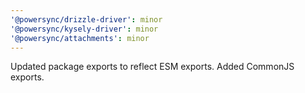 ```yaml
---
'@powersync/drizzle-driver': minor
'@powersync/kysely-driver': minor
'@powersync/attachments': minor
---
```


Updated package exports to reflect ESM exports. Added CommonJS exports.
